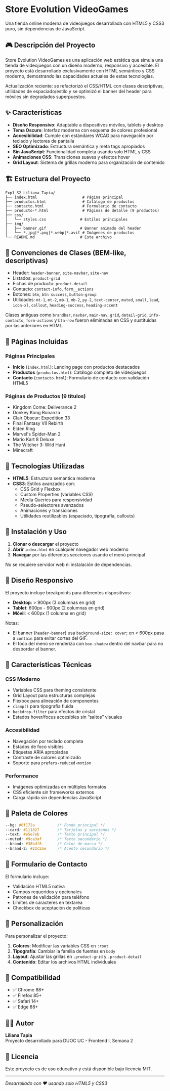 # Store Evolution VideoGames

Una tienda online moderna de videojuegos desarrollada con HTML5 y CSS3 puro, sin dependencias de JavaScript.

## 🎮 Descripción del Proyecto

Store Evolution VideoGames es una aplicación web estática que simula una tienda de videojuegos con un diseño moderno, responsivo y accesible. El proyecto está desarrollado exclusivamente con HTML semántico y CSS moderno, demostrando las capacidades actuales de estas tecnologías.

Actualización reciente: se refactorizó el CSS/HTML con clases descriptivas, utilidades de espaciado/estilo y se optimizó el banner del header para móviles sin degradados superpuestos.

## ✨ Características

- **Diseño Responsivo**: Adaptable a dispositivos móviles, tablets y desktop
- **Tema Oscuro**: Interfaz moderna con esquema de colores profesional
- **Accesibilidad**: Cumple con estándares WCAG para navegación por teclado y lectores de pantalla
- **SEO Optimizado**: Estructura semántica y meta tags apropiados
- **Sin JavaScript**: Funcionalidad completa usando solo HTML y CSS
- **Animaciones CSS**: Transiciones suaves y efectos hover
- **Grid Layout**: Sistema de grillas moderno para organización de contenido

## 🏗️ Estructura del Proyecto

```
Exp1_S2_Liliana_Tapia/
├── index.html                    # Página principal
├── productos.html                # Catálogo de productos
├── contacto.html                 # Formulario de contacto
├── producto-*.html               # Páginas de detalle (9 productos)
├── css/
│   └── styles.css               # Estilos principales
├── img/
│   ├── banner.gif               # Banner animado del header
│   └── *.jpg|*.png|*.webp|*.avif # Imágenes de productos
└── README.md                    # Este archivo
```

## 🧭 Convenciones de Clases (BEM-like, descriptivas)

- Header: `header-banner`, `site-navbar`, `site-nav`
- Listados: `product-grid`
- Fichas de producto: `product-detail`
- Contacto: `contact-info`, `form__actions`
- Botones: `btn`, `btn success`, `button-group`
- Utilidades: `mt-1`, `mt-2`, `mb-1`, `mb-2`, `py-2`, `text-center`, `muted`, `small`, `lead`, `icon-xl`, `callout`, `heading-success`, `heading-accent`

Clases antiguas como `brandbar`, `navbar`, `main-nav`, `grid`, `detail-grid`, `info-contacto`, `form-actions` y `btn-row` fueron eliminadas en CSS y sustituidas por las anteriores en HTML.

## 📱 Páginas Incluidas

### Páginas Principales
- **Inicio** (`index.html`): Landing page con productos destacados
- **Productos** (`productos.html`): Catálogo completo de videojuegos
- **Contacto** (`contacto.html`): Formulario de contacto con validación HTML5

### Páginas de Productos (9 títulos)
- Kingdom Come: Deliverance 2
- Donkey Kong Bonanza
- Clair Obscur: Expedition 33
- Final Fantasy VII Rebirth
- Elden Ring
- Marvel's Spider-Man 2
- Mario Kart 8 Deluxe
- The Witcher 3: Wild Hunt
- Minecraft

## 🎨 Tecnologías Utilizadas

- **HTML5**: Estructura semántica moderna
- **CSS3**: Estilos avanzados con:
  - CSS Grid y Flexbox
  - Custom Properties (variables CSS)
  - Media Queries para responsividad
  - Pseudo-selectores avanzados
  - Animaciones y transiciones
  - Utilidades reutilizables (espaciado, tipografía, callouts)

## 🚀 Instalación y Uso

1. **Clonar o descargar** el proyecto
2. **Abrir** `index.html` en cualquier navegador web moderno
3. **Navegar** por las diferentes secciones usando el menú principal

No se requiere servidor web ni instalación de dependencias.

## 📐 Diseño Responsivo

El proyecto incluye breakpoints para diferentes dispositivos:

- **Desktop**: > 900px (3 columnas en grid)
- **Tablet**: 600px - 900px (2 columnas en grid)
- **Móvil**: < 600px (1 columna en grid)

Notas:
- El banner (`header-banner`) usa `background-size: cover`; en < 600px pasa a `contain` para evitar cortes del GIF.
- El foco del menú se renderiza con `box-shadow` dentro del navbar para no desbordar el banner.

## 🎯 Características Técnicas

### CSS Moderno
- Variables CSS para theming consistente
- Grid Layout para estructuras complejas
- Flexbox para alineación de componentes
- `clamp()` para tipografía fluida
- `backdrop-filter` para efectos de cristal
- Estados hover/focus accesibles sin “saltos” visuales

### Accesibilidad
- Navegación por teclado completa
- Estados de foco visibles
- Etiquetas ARIA apropiadas
- Contraste de colores optimizado
- Soporte para `prefers-reduced-motion`

### Performance
- Imágenes optimizadas en múltiples formatos
- CSS eficiente sin frameworks externos
- Carga rápida sin dependencias JavaScript

## 🎨 Paleta de Colores

```css
--bg: #0f172a          /* Fondo principal */
--card: #111827        /* Tarjetas y secciones */
--text: #e5e7eb        /* Texto principal */
--muted: #9ca3af       /* Texto secundario */
--brand: #38bdf8       /* Color de marca */
--brand-2: #22c55e     /* Acento secundario */
```

## 📝 Formulario de Contacto

El formulario incluye:
- Validación HTML5 nativa
- Campos requeridos y opcionales
- Patrones de validación para teléfono
- Límites de caracteres en textarea
- Checkbox de aceptación de políticas

## 🔧 Personalización

Para personalizar el proyecto:

1. **Colores**: Modificar las variables CSS en `:root`
2. **Tipografía**: Cambiar la familia de fuentes en `body`
3. **Layout**: Ajustar las grillas en `.product-grid` y `.product-detail`
4. **Contenido**: Editar los archivos HTML individuales

## 📱 Compatibilidad

- ✅ Chrome 88+
- ✅ Firefox 85+
- ✅ Safari 14+
- ✅ Edge 88+

## 👨‍💻 Autor

**Liliana Tapia**  
Proyecto desarrollado para DUOC UC - Frontend I, Semana 2

## 📄 Licencia

Este proyecto es de uso educativo y está disponible bajo licencia MIT.

---

*Desarrollado con ❤️ usando solo HTML5 y CSS3*
